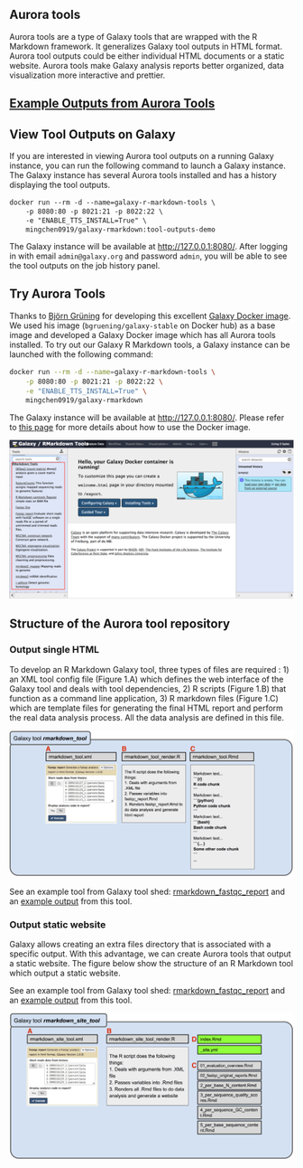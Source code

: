 ## Aurora tools

Aurora tools are a type of Galaxy tools that are wrapped with the R Markdown framework. It generalizes Galaxy tool 
outputs in HTML format. Aurora tool outputs could be either individual HTML documents or a static website. Aurora tools make
Galaxy analysis reports better organized, data visualization more interactive and prettier.  

## [Example Outputs from Aurora Tools](https://statonlab.github.io/aurora-tools/)


## View Tool Outputs on Galaxy

If you are interested in viewing Aurora tool outputs on a running Galaxy instance, you can run the following
command to launch a Galaxy instance. The Galaxy instance has several Aurora tools installed and has a history displaying
the tool outputs.

``` 
docker run --rm -d --name=galaxy-r-markdown-tools \
    -p 8080:80 -p 8021:21 -p 8022:22 \
    -e "ENABLE_TTS_INSTALL=True" \
    mingchen0919/galaxy-rmarkdown:tool-outputs-demo
```

The Galaxy instance will be available at http://127.0.0.1:8080/. After logging in with email `admin@galaxy.org` and password `admin`,
you will be able to see the tool outputs on the job history panel.

## Try Aurora Tools

Thanks to [Björn Grüning](https://github.com/bgruening) for developing this excellent 
[Galaxy Docker image](https://github.com/bgruening/docker-galaxy-stable). We used his image (`bgruening/galaxy-stable` on Docker hub) 
as a base image and developed a Galaxy Docker image which has all Aurora tools installed. To try out our Galaxy
R Markdown tools, a Galaxy instance can be launched with the following command:

```bash 
docker run --rm -d --name=galaxy-r-markdown-tools \
    -p 8080:80 -p 8021:21 -p 8022:22 \
    -e "ENABLE_TTS_INSTALL=True" \
    mingchen0919/galaxy-rmarkdown
```

The Galaxy instance will be available at http://127.0.0.1:8080/. Please refer to [this page](https://github.com/bgruening/docker-galaxy-stable/blob/master/README.md) for more details
about how to use the Docker image.

![all-galaxy-r-markdown-tools](docs/images/all-galaxy-r-markdown-tools.png)

## Structure of the Aurora tool repository

### Output single HTML

To develop an R Markdown Galaxy tool, three types of files are required : 1) an XML tool config file 
(Figure 1.A) which defines the web interface of the Galaxy tool and deals with tool dependencies, 2) R scripts 
(Figure 1.B) that function as a command line application, 3) R markdown files (Figure 1.C) which are template 
files for generating the final HTML report and perform the real data analysis process. All the data analysis are 
defined in this file.

![fastqc_report_schema](docs/images/fastqc_report_schema.png)

See an example tool from Galaxy tool shed: [rmarkdown_fastqc_report](https://toolshed.g2.bx.psu.edu/repository?repository_id=fd6e5068c69788da&changeset_revision=8c79e5b7cfc0)
and an [example output](https://statonlab.github.io/aurora-tools/index.html#rmarkdown_fastqc_report) from this tool. 


### Output static website

Galaxy allows creating an extra files directory that is associated with a specific output. With this advantage, we can 
create Aurora tools that output a static website. The figure below show the structure of an R Markdown tool
which output a static website.

See an example tool from Galaxy tool shed: [rmarkdown_fastqc_report](https://toolshed.g2.bx.psu.edu/repository?repository_id=b88fddb3425cab4e&changeset_revision=a6f8382f852c)
and an [example output](https://statonlab.github.io/aurora-tools/index.html#rmarkdown_fastqc_site) from this tool. 


![fastqc_site_schema](docs/images/fastqc_site_schema.png)


